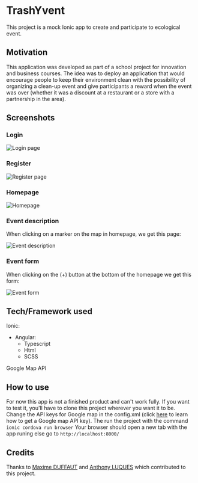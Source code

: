 # TrashYvent

This project is a mock Ionic app to create and participate to ecological event.

## Motivation

This application was developed as part of a school project for innovation and business courses.
The idea was to deploy an application that would encourage people to keep their environment clean with the possibility of organizing a clean-up event and give participants a reward when the event was over (whether it was a discount at a restaurant or a store with a partnership in the area).

## Screenshots
### Login

![Login page](img/TrashYvent_login.png)

### Register

![Register page](img/TrashYvent_register.png)

### Homepage

![Homepage](img/TrashYvent_homepage.png)

### Event description

When clicking on a marker on the map in homepage, we get this page:

![Event description](img/TrashYvent_EventDescription.png)

### Event form

When clicking on the (+) button at the bottom of the homepage we get this form:

![Event form](img/TrashYvent_EventForm.png)

## Tech/Framework used

Ionic:
- Angular:
  - Typescript
  - Html
  - SCSS

Google Map API

## How to use

For now this app is not a finished product and can't work fully. 
If you want to test it, you'll have to clone this project wherever you want it to be.
Change the API keys for Google map in the config.xml (click [here](https://developers.google.com/maps/documentation/maps-static/get-api-key) to learn how to get a Google map API key).
The run the project with the command `ionic cordova run browser`
Your browser should open a new tab with the app runing else go to `http://localhost:8000/`

## Credits

Thanks to [Maxime DUFFAUT](https://github.com/DuffautM/) and [Anthony LUQUES](https://github.com/AnthonyLuqueCESI) which contributed to this project.
